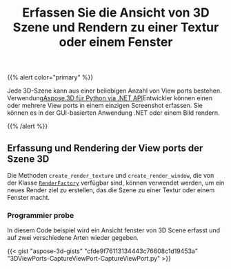 ﻿---
title: Erfassen Sie die Ansicht von 3D Szene und Rendern zu einer Textur oder einem Fenster
type: docs
weight: 20
url: /de/python-net/capture-the-viewports-of-3d-scene-and-render-to-a-texture-or-window/
description: Jede 3D-Szene kann aus einer beliebigen Anzahl von View ports bestehen. Mit Aspose.3D für Python via .NET APIkönnen Entwickler einen oder mehrere View ports in einem einzigen Screenshot erfassen. Sie können es in der GUI-basierten Anwendung .NET oder einem Bild rendern.
---
{{% alert color="primary" %}}

Jede 3D-Szene kann aus einer beliebigen Anzahl von View ports bestehen. Verwendung[Aspose.3D für Python via .NET API](https://products.aspose.com/3d/python-net/)Entwickler können einen oder mehrere View ports in einem einzigen Screenshot erfassen. Sie können es in der GUI-basierten Anwendung .NET oder einem Bild rendern.

{{% /alert %}}
## **Erfassung und Rendering der View ports der Szene 3D**
Die Methoden `create_render_texture` und `create_render_window`, die von der Klasse [`RenderFactory`](https://reference.aspose.com/3d/net/aspose.threed.render/renderfactory) verfügbar sind, können verwendet werden, um ein neues Render ziel zu erstellen, das die Szene zu einer Textur oder einem Fenster macht.
### **Programmier probe**
In diesem Code beispiel wird ein Ansicht fenster von 3D Scene erfasst und auf zwei verschiedene Arten wieder gegeben.

{{< gist "aspose-3d-gists" "cfde9f76113134443c76608c1d19453a" "3DViewPorts-CaptureViewPort-CaptureViewPort.py" >}}

